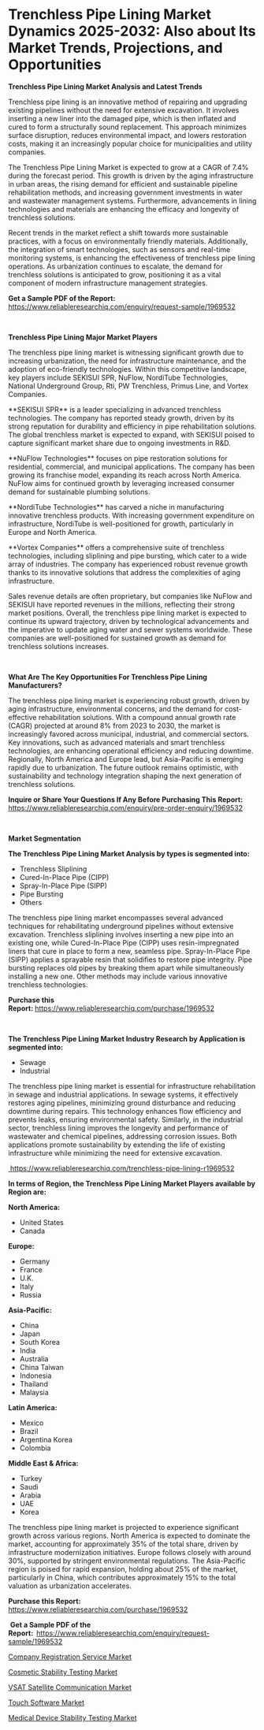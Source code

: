 <p><h1>Trenchless Pipe Lining Market Dynamics 2025-2032: Also about Its Market Trends, Projections, and Opportunities</h1></p><p><strong>Trenchless Pipe Lining Market Analysis and Latest Trends</strong></p>
<p><p>Trenchless pipe lining is an innovative method of repairing and upgrading existing pipelines without the need for extensive excavation. It involves inserting a new liner into the damaged pipe, which is then inflated and cured to form a structurally sound replacement. This approach minimizes surface disruption, reduces environmental impact, and lowers restoration costs, making it an increasingly popular choice for municipalities and utility companies.</p><p>The Trenchless Pipe Lining Market is expected to grow at a CAGR of 7.4% during the forecast period. This growth is driven by the aging infrastructure in urban areas, the rising demand for efficient and sustainable pipeline rehabilitation methods, and increasing government investments in water and wastewater management systems. Furthermore, advancements in lining technologies and materials are enhancing the efficacy and longevity of trenchless solutions.</p><p>Recent trends in the market reflect a shift towards more sustainable practices, with a focus on environmentally friendly materials. Additionally, the integration of smart technologies, such as sensors and real-time monitoring systems, is enhancing the effectiveness of trenchless pipe lining operations. As urbanization continues to escalate, the demand for trenchless solutions is anticipated to grow, positioning it as a vital component of modern infrastructure management strategies.</p></p>
<p><strong>Get a Sample PDF of the Report:&nbsp;</strong> <a href="https://www.reliableresearchiq.com/enquiry/request-sample/1969532?utm_campaign=1082&utm_medium=2&utm_source=Github&utm_content=ia&utm_term=10032025&utm_id=trenchless-pipe-lining">https://www.reliableresearchiq.com/enquiry/request-sample/1969532</a></p>
<p>&nbsp;</p>
<p><strong>Trenchless Pipe Lining Major Market Players</strong></p>
<p><p>The trenchless pipe lining market is witnessing significant growth due to increasing urbanization, the need for infrastructure maintenance, and the adoption of eco-friendly technologies. Within this competitive landscape, key players include SEKISUI SPR, NuFlow, NordiTube Technologies, National Underground Group, Rti, PW Trenchless, Primus Line, and Vortex Companies.</p><p>**SEKISUI SPR** is a leader specializing in advanced trenchless technologies. The company has reported steady growth, driven by its strong reputation for durability and efficiency in pipe rehabilitation solutions. The global trenchless market is expected to expand, with SEKISUI poised to capture significant market share due to ongoing investments in R&D.</p><p>**NuFlow Technologies** focuses on pipe restoration solutions for residential, commercial, and municipal applications. The company has been growing its franchise model, expanding its reach across North America. NuFlow aims for continued growth by leveraging increased consumer demand for sustainable plumbing solutions. </p><p>**NordiTube Technologies** has carved a niche in manufacturing innovative trenchless products. With increasing government expenditure on infrastructure, NordiTube is well-positioned for growth, particularly in Europe and North America.</p><p>**Vortex Companies** offers a comprehensive suite of trenchless technologies, including sliplining and pipe bursting, which cater to a wide array of industries. The company has experienced robust revenue growth thanks to its innovative solutions that address the complexities of aging infrastructure.</p><p>Sales revenue details are often proprietary, but companies like NuFlow and SEKISUI have reported revenues in the millions, reflecting their strong market positions. Overall, the trenchless pipe lining market is expected to continue its upward trajectory, driven by technological advancements and the imperative to update aging water and sewer systems worldwide. These companies are well-positioned for sustained growth as demand for trenchless solutions increases.</p></p>
<p>&nbsp;</p>
<p><strong>What Are The Key Opportunities For Trenchless Pipe Lining Manufacturers?</strong></p>
<p><p>The trenchless pipe lining market is experiencing robust growth, driven by aging infrastructure, environmental concerns, and the demand for cost-effective rehabilitation solutions. With a compound annual growth rate (CAGR) projected at around 8% from 2023 to 2030, the market is increasingly favored across municipal, industrial, and commercial sectors. Key innovations, such as advanced materials and smart trenchless technologies, are enhancing operational efficiency and reducing downtime. Regionally, North America and Europe lead, but Asia-Pacific is emerging rapidly due to urbanization. The future outlook remains optimistic, with sustainability and technology integration shaping the next generation of trenchless solutions.</p></p>
<p><strong>Inquire or Share Your Questions If Any Before Purchasing This Report:</strong> <a href="https://www.reliableresearchiq.com/enquiry/pre-order-enquiry/1969532?utm_campaign=1082&utm_medium=2&utm_source=Github&utm_content=ia&utm_term=10032025&utm_id=trenchless-pipe-lining">https://www.reliableresearchiq.com/enquiry/pre-order-enquiry/1969532</a></p>
<p>&nbsp;</p>
<p><strong>Market Segmentation</strong></p>
<p><strong>The Trenchless Pipe Lining Market Analysis by types is segmented into:</strong></p>
<p><ul><li>Trenchless Sliplining</li><li>Cured-In-Place Pipe (CIPP)</li><li>Spray-In-Place Pipe (SIPP)</li><li>Pipe Bursting</li><li>Others</li></ul></p>
<p><p>The trenchless pipe lining market encompasses several advanced techniques for rehabilitating underground pipelines without extensive excavation. Trenchless sliplining involves inserting a new pipe into an existing one, while Cured-In-Place Pipe (CIPP) uses resin-impregnated liners that cure in place to form a new, seamless pipe. Spray-In-Place Pipe (SIPP) applies a sprayable resin that solidifies to restore pipe integrity. Pipe bursting replaces old pipes by breaking them apart while simultaneously installing a new one. Other methods may include various innovative trenchless technologies.</p></p>
<p><strong>Purchase this Report:&nbsp;</strong><a href="https://www.reliableresearchiq.com/purchase/1969532?utm_campaign=1082&utm_medium=2&utm_source=Github&utm_content=ia&utm_term=10032025&utm_id=trenchless-pipe-lining">https://www.reliableresearchiq.com/purchase/1969532</a></p>
<p>&nbsp;</p>
<p><strong>The Trenchless Pipe Lining Market Industry Research by Application is segmented into:</strong></p>
<p><ul><li>Sewage</li><li>Industrial</li></ul></p>
<p><p>The trenchless pipe lining market is essential for infrastructure rehabilitation in sewage and industrial applications. In sewage systems, it effectively restores aging pipelines, minimizing ground disturbance and reducing downtime during repairs. This technology enhances flow efficiency and prevents leaks, ensuring environmental safety. Similarly, in the industrial sector, trenchless lining improves the longevity and performance of wastewater and chemical pipelines, addressing corrosion issues. Both applications promote sustainability by extending the life of existing infrastructure while minimizing the need for extensive excavation.</p></p>
<p><a href="https://www.reliableresearchiq.com/trenchless-pipe-lining-r1969532?utm_campaign=1082&utm_medium=2&utm_source=Github&utm_content=ia&utm_term=10032025&utm_id=trenchless-pipe-lining">&nbsp;https://www.reliableresearchiq.com/trenchless-pipe-lining-r1969532</a></p>
<p><strong>In terms of Region, the Trenchless Pipe Lining Market Players available by Region are:</strong></p>
<p>
    <p> <strong> North America: </strong>
        <ul>
            <li>United States</li>
            <li>Canada</li>
        </ul>
        </p> 
    <p> <strong> Europe: </strong>
        <ul>
            <li>Germany</li>
            <li>France</li>
            <li>U.K.</li>
            <li>Italy</li>
            <li>Russia</li>
        </ul>
        </p> 
    <p> <strong> Asia-Pacific: </strong>
        <ul>
            <li>China</li>
            <li>Japan</li>
            <li>South Korea</li>
            <li>India</li>
            <li>Australia</li>
            <li>China Taiwan</li>
            <li>Indonesia</li>
            <li>Thailand</li>
            <li>Malaysia</li>
        </ul>
        </p> 
    <p> <strong> Latin America: </strong>
        <ul>
            <li>Mexico</li>
            <li>Brazil</li>
            <li>Argentina Korea</li>
            <li>Colombia</li>
        </ul>
        </p> 
    <p> <strong> Middle East & Africa: </strong>
        <ul>
            <li>Turkey</li>
            <li>Saudi</li>
            <li>Arabia</li>
            <li>UAE</li>
            <li>Korea</li>
        </ul>
    </p>
    </p>
<p><p>The trenchless pipe lining market is projected to experience significant growth across various regions. North America is expected to dominate the market, accounting for approximately 35% of the total share, driven by infrastructure modernization initiatives. Europe follows closely with around 30%, supported by stringent environmental regulations. The Asia-Pacific region is poised for rapid expansion, holding about 25% of the market, particularly in China, which contributes approximately 15% to the total valuation as urbanization accelerates.</p></p>
<p><strong>Purchase this Report: </strong><a href="https://www.reliableresearchiq.com/purchase/1969532?utm_campaign=1082&utm_medium=2&utm_source=Github&utm_content=ia&utm_term=10032025&utm_id=trenchless-pipe-lining">https://www.reliableresearchiq.com/purchase/1969532</a></p>
<p>&nbsp;<strong>Get a Sample PDF of the Report:&nbsp;&nbsp;</strong><a href="https://www.reliableresearchiq.com/enquiry/request-sample/1969532?utm_campaign=1082&utm_medium=2&utm_source=Github&utm_content=ia&utm_term=10032025&utm_id=trenchless-pipe-lining">https://www.reliableresearchiq.com/enquiry/request-sample/1969532</a></p>
<p><strong></strong></p>
<p><p><a href="https://github.com/aijazdeitzbq/Market-Research-Report-List-1/blob/main/company-registration-service-market.md?utm_campaign=1082&utm_medium=2&utm_source=Github&utm_content=ia&utm_term=10032025&utm_id=trenchless-pipe-lining">Company Registration Service Market</a></p><p><a href="https://github.com/gambokaiohjr/Market-Research-Report-List-1/blob/main/cosmetic-stability-testing-market.md?utm_campaign=1082&utm_medium=2&utm_source=Github&utm_content=ia&utm_term=10032025&utm_id=trenchless-pipe-lining">Cosmetic Stability Testing Market</a></p><p><a href="https://github.com/owaysusing/Market-Research-Report-List-1/blob/main/vsat-satellite-communication-market.md?utm_campaign=1082&utm_medium=2&utm_source=Github&utm_content=ia&utm_term=10032025&utm_id=trenchless-pipe-lining">VSAT Satellite Communication Market</a></p><p><a href="https://github.com/bocksovers0r/Market-Research-Report-List-1/blob/main/touch-software-market.md?utm_campaign=1082&utm_medium=2&utm_source=Github&utm_content=ia&utm_term=10032025&utm_id=trenchless-pipe-lining">Touch Software Market</a></p><p><a href="https://github.com/skoppmerlib9/Market-Research-Report-List-1/blob/main/medical-device-stability-testing-market.md?utm_campaign=1082&utm_medium=2&utm_source=Github&utm_content=ia&utm_term=10032025&utm_id=trenchless-pipe-lining">Medical Device Stability Testing Market</a></p></p>